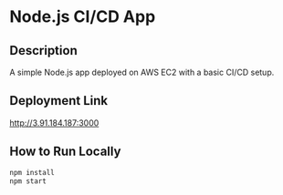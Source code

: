 # Node.js CI/CD App

## Description
A simple Node.js app deployed on AWS EC2 with a basic CI/CD setup.

## Deployment Link
http://3.91.184.187:3000

## How to Run Locally
```bash
npm install
npm start

